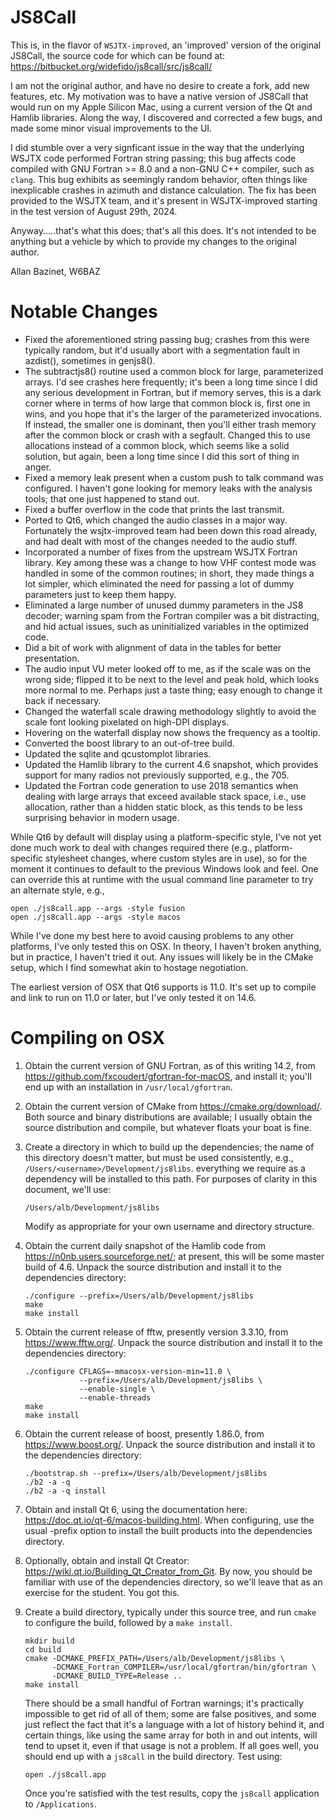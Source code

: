 # JS8Call

This is, in the flavor of `WSJTX-improved`, an 'improved' version of the original JS8Call, the source
code for which can be found at: https://bitbucket.org/widefido/js8call/src/js8call/

I am not the original author, and have no desire to create a fork, add new features, etc. My motivation
was to have a native version of JS8Call that would run on my Apple Silicon Mac, using a current version
of the Qt and Hamlib libraries. Along the way, I discovered and corrected a few bugs, and made some minor
visual improvements to the UI.

I did stumble over a very signficant issue in the way that the underlying WSJTX code performed Fortran
string passing; this bug affects code compiled with GNU Fortran >= 8.0 and a non-GNU C++ compiler, such
as `clang`. This bug exhibits as seemingly random behavior, often things like inexplicable crashes in
azimuth and distance calculation. The fix has been provided to the WSJTX team, and it's present in
WSJTX-improved starting in the test version of August 29th, 2024.

Anyway.....that's what this does; that's all this does. It's not intended to be anything but a vehicle
by which to provide my changes to the original author.

Allan Bazinet, W6BAZ

# Notable Changes

- Fixed the aforementioned string passing bug; crashes from this were typically random, but it'd
  usually abort with a segmentation fault in azdist(), sometimes in genjs8().
- The subtractjs8() routine used a common block for large, parameterized arrays. I'd see crashes
  here frequently; it's been a long time since I did any serious development in Fortran, but if
  memory serves, this is a dark corner where in terms of how large that common block is, first
  one in wins, and you hope that it's the larger of the parameterized invocations. If instead,
  the smaller one is dominant, then you'll either trash memory after the common block or crash
  with a segfault. Changed this to use allocations instead of a common block, which seems like
  a solid solution, but again, been a long time since I did this sort of thing in anger.
- Fixed a memory leak present when a custom push to talk command was configured. I haven't gone
  looking for memory leaks with the analysis tools; that one just happened to stand out.
- Fixed a buffer overflow in the code that prints the last transmit.
- Ported to Qt6, which changed the audio classes in a major way. Fortunately the wsjtx-improved
  team had been down this road already, and had dealt with most of the changes needed to the
  audio stuff.
- Incorporated a number of fixes from the upstream WSJTX Fortran library. Key among these was a
  change to how VHF contest mode was handled in some of the common routines; in short, they made
  things a lot simpler, which eliminated the need for passing a lot of dummy parameters just to
  keep them happy.
- Eliminated a large number of unused dummy parameters in the JS8 decoder; warning spam from the
  Fortran compiler was a bit distracting, and hid actual issues, such as uninitialized variables
  in the optimized code.
- Did a bit of work with alignment of data in the tables for better presentation.
- The audio input VU meter looked off to me, as if the scale was on the wrong side; flipped it to
  be next to the level and peak hold, which looks more normal to me. Perhaps just a taste thing;
  easy enough to change it back if necessary.
- Changed the waterfall scale drawing methodology slightly to avoid the scale font looking
  pixelated on high-DPI displays.
- Hovering on the waterfall display now shows the frequency as a tooltip.
- Converted the boost library to an out-of-tree build.
- Updated the sqlite and qcustomplot libraries.
- Updated the Hamlib library to the current 4.6 snapshot, which provides support for many radios
  not previously supported, e.g., the 705.
- Updated the Fortran code generation to use 2018 semantics when dealing with large arrays that
  exceed available stack space, i.e., use allocation, rather than a hidden static block, as this
  tends to be less surprising behavior in modern usage.

While Qt6 by default will display using a platform-specific style, I've not yet done much work to
deal with changes required there (e.g., platform-specific stylesheet changes, where custom styles
are in use), so for the moment it continues to default to the previous Windows look and feel. One
can override this at runtime with the usual command line parameter to try an alternate style, e.g.,
```
open ./js8call.app --args -style fusion
open ./js8call.app --args -style macos
```

While I've done my best here to avoid causing problems to any other platforms, I've only tested
this on OSX. In theory, I haven't broken anything, but in practice, I haven't tried it out. Any
issues will likely be in the CMake setup, which I find somewhat akin to hostage negotiation.

The earliest version of OSX that Qt6 supports is 11.0. It's set up to compile and link to run
on 11.0 or later, but I've only tested it on 14.6.

# Compiling on OSX

1. Obtain the current version of GNU Fortran, as of this writing 14.2, from https://github.com/fxcoudert/gfortran-for-macOS,
   and install it; you'll end up with an installation in `/usr/local/gfortran`.

2. Obtain the current version of CMake from https://cmake.org/download/. Both source and binary
   distributions are available; I usually obtain the source distribution and compile, but whatever
   floats your boat is fine.

3. Create a directory in which to build up the dependencies; the name of this directory doesn't matter,
   but must be used consistently, e.g., `/Users/<username>/Development/js8libs`. everything we require
   as a dependency will be installed to this path. For purposes of clarity in this document, we'll use:
   ```
   /Users/alb/Development/js8libs
   ```
   Modify as appropriate for your own username and directory structure.

4. Obtain the current daily snapshot of the Hamlib code from https://n0nb.users.sourceforge.net/; at
   present, this will be some master build of 4.6. Unpack the source distribution and install it to the
   dependencies directory:
   ```
   ./configure --prefix=/Users/alb/Development/js8libs
   make
   make install
   ```

5. Obtain the current release of fftw, presently version 3.3.10, from https://www.fftw.org/. Unpack the
   source distribution and install it to the dependencies directory:
   ```
   ./configure CFLAGS=-mmacosx-version-min=11.0 \
               --prefix=/Users/alb/Development/js8libs \
               --enable-single \
               --enable-threads
   make
   make install
   ```

6. Obtain the current release of boost, presently 1.86.0, from https://www.boost.org/. Unpack the source
   distribution and install it to the dependencies directory:
   ```
   ./bootstrap.sh --prefix=/Users/alb/Development/js8libs
   ./b2 -a -q
   ./b2 -a -q install
   ```

7. Obtain and install Qt 6, using the documentation here: https://doc.qt.io/qt-6/macos-building.html.
   When configuring, use the usual -prefix option to install the built products into the dependencies
   directory.

8. Optionally, obtain and install Qt Creator: https://wiki.qt.io/Building_Qt_Creator_from_Git. By
   now, you should be familiar with use of the dependencies directory, so we'll leave that as an
   exercise for the student. You got this.

9. Create a build directory, typically under this source tree, and run `cmake` to configure the build,
   followed by a `make install`.
   ```
   mkdir build
   cd build
   cmake -DCMAKE_PREFIX_PATH=/Users/alb/Development/js8libs \
         -DCMAKE_Fortran_COMPILER=/usr/local/gfortran/bin/gfortran \
         -DCMAKE_BUILD_TYPE=Release ..
   make install
   ```
   There should be a small handful of Fortran warnings; it's practically impossible to get rid of all
   of them; some are false positives, and some just reflect the fact that it's a language with a lot
   of history behind it, and certain things, like using the same array for both in and out intents,
   will tend to upset it, even if that usage is not a problem. If all goes well, you should end up
   with a `js8call` in the build directory. Test using:
   ```
   open ./js8call.app
   ```
   Once you're satisfied with the test results, copy the `js8call` application to `/Applications`.



